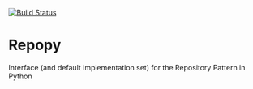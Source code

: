 [![Build Status](https://github.com/jonathanlloyd/repopy/workflows/ci/badge.svg)](https://github.com/jonathanlloyd/repopy/actions)

# Repopy
Interface (and default implementation set) for the Repository Pattern in Python
